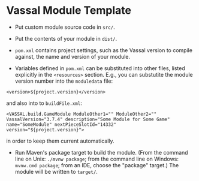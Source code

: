 # Vassal Module Template

* Put custom module source code in `src/`.

* Put the contents of your module in `dist/`.

* `pom.xml` contains project settings, such as the Vassal version to compile against, the name and version of your module.

* Variables defined in `pom.xml` can be substituted into other files, listed explicitly in the `<resources>` section. E.g., you can substutite the module version number into the `moduledata` file:
```
<version>${project.version}</version>
```
and also into to `buildFile.xml`:
```
<VASSAL.build.GameModule ModuleOther1="" ModuleOther2="" VassalVersion="3.7.4" description="Some Module for Some Game" name="SomeModule" nextPieceSlotId="14332" version="${project.version}">
```
in order to keep them current automatically.

* Run Maven's package target to build the module. (From the command line on Unix: `./mvnw package`; from the command line on Windows: `mvnw.cmd package`; from an IDE, choose the "package" target.) The module will be written to `target/`.